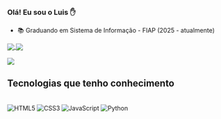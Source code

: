 ### Olá! Eu sou o Luis ✋  

- 📚 Graduando em Sistema de Informação - FIAP (2025 - atualmente)

<div>
  <a href="mailto:luisg16fernandes@gmail.com"> 
    <img align="center" src="https://img.shields.io/badge/Gmail-D14836?style=for-the-badge&logo=gmail&logoColor=white">
  </a>
  <a href="https://www.linkedin.com/in/luisrivalta/" target="_blank">
    <img align="center" src="https://img.shields.io/badge/LinkedIn-0077B5?style=for-the-badge&logo=linkedin&logoColor=white">  
  </a>
</div> 

<br />

  <img src="https://github-readme-stats.vercel.app/api?username=luisrivalta&show_icons=true&theme=radical">

## Tecnologias que tenho conhecimento

<div style="display: inline_block"><br/>
  <img align="center" alt="HTML5" src="https://img.shields.io/badge/HTML5-E34F26?style=for-the-badge&logo=html5&logoColor=white">
  <img align="center" alt="CSS3" src="https://img.shields.io/badge/CSS3-1572B6?style=for-the-badge&logo=css3&logoColor=white">
  <img align="center" alt="JavaScript" src="https://img.shields.io/badge/JavaScript-F7DF1E?style=for-the-badge&logo=javascript&logoColor=black">
  <img align="center" alt="Python" src="https://img.shields.io/badge/C%23-239120?style=for-the-badge&logo=python&logoColor=white">
</div>
